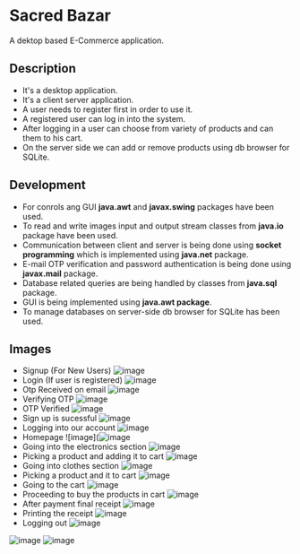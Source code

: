# Sacred Bazar
 A dektop based E-Commerce application.

## Description
- It's a desktop application.
- It's a client server application.
- A user needs to register first in order to use it.
- A registered user can log in into the system.
- After logging in a user can choose from variety of products and can them to his cart.
- On the server side we can add or remove products using db browser for SQLite.

## Development

- For conrols ang GUI **java.awt** and **javax.swing** packages have been used.
- To read and write images input and output stream classes from **java.io** package have been used.
- Communication between client and server is being done using **socket programming** which is implemented using **java.net** package.
- E-mail OTP verification and password authentication is being done using **javax.mail** package. 
- Database related queries are being handled by classes from **java.sql** package.
- GUI is being implemented using **java.awt package**.
- To manage databases on server-side db browser for SQLite has been used.

## Images
- Signup (For New Users)
![image](https://user-images.githubusercontent.com/43703209/89746847-80177200-dad9-11ea-9065-bb32466bd25f.png)
- Login (If user is registered)
![image](https://user-images.githubusercontent.com/43703209/89746858-8c033400-dad9-11ea-9aa8-5b15f55195b3.png)
- Otp Received on email
![image](https://user-images.githubusercontent.com/43703209/90206121-8589fa80-de00-11ea-86e9-e73041a3b831.png)
- Verifying OTP
![image](https://user-images.githubusercontent.com/43703209/90206230-cd108680-de00-11ea-8b74-d45898724542.png)
- OTP Verified
![image](https://user-images.githubusercontent.com/43703209/90206262-db5ea280-de00-11ea-9b99-022820db5f0a.png)
- Sign up is sucessful
![image](https://user-images.githubusercontent.com/43703209/90206490-6049bc00-de01-11ea-864b-e1841f69e77d.png)
- Logging into our account
![image](https://user-images.githubusercontent.com/43703209/89747260-96bec880-dadb-11ea-8278-146fbf087d43.png)
- Homepage
![image](![image](https://user-images.githubusercontent.com/43703209/91443313-cc600180-e890-11ea-9f72-d847fdb0400b.png)
- Going into the electronics section
![image](https://user-images.githubusercontent.com/43703209/91443574-23fe6d00-e891-11ea-9a7c-36f8495293e7.png)
- Picking a product and adding it to cart
![image](https://user-images.githubusercontent.com/43703209/89747305-d4bbec80-dadb-11ea-91d4-c87be2a46223.png)
- Going into clothes section
![image](https://user-images.githubusercontent.com/43703209/91443640-3aa4c400-e891-11ea-9b4e-2e008466a17d.png)
- Picking a product and it to cart
![image](https://user-images.githubusercontent.com/43703209/89982738-e7792180-dc93-11ea-8cba-2272c7b678af.png)
- Going to the cart
![image](https://user-images.githubusercontent.com/43703209/89983260-d846a380-dc94-11ea-8df5-0489650d179d.png)
- Proceeding to buy the products in cart
![image](https://user-images.githubusercontent.com/43703209/89982042-9a488000-dc92-11ea-83cf-1d21e1d564bf.png)
- After payment final receipt
![image](https://user-images.githubusercontent.com/43703209/89982084-ae8c7d00-dc92-11ea-8936-2a203bb0fb3f.png)
- Printing the receipt
![image](https://user-images.githubusercontent.com/43703209/89982118-bd732f80-dc92-11ea-98c9-d9b6b6d05bb2.png)
- Logging out
![image](https://user-images.githubusercontent.com/43703209/89982169-d7147700-dc92-11ea-82b3-28d34f3ccd75.png)


![image](https://user-images.githubusercontent.com/43703209/91443574-23fe6d00-e891-11ea-9a7c-36f8495293e7.png)
![image](https://user-images.githubusercontent.com/43703209/91443640-3aa4c400-e891-11ea-9b4e-2e008466a17d.png)
